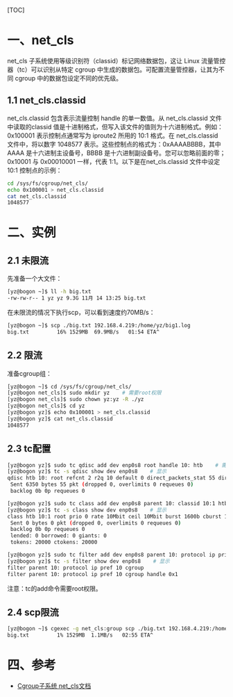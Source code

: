 [TOC]

# 一、net_cls

net\_cls 子系统使用等级识别符（classid）标记网络数据包，这让 Linux 流量管控器（tc）可以识别从特定 cgroup 中生成的数据包。可配置流量管控器，让其为不同 cgroup 中的数据包设定不同的优先级。

## 1.1 net_cls.classid

net\_cls.classid 包含表示流量控制 handle 的单一数值。从 net\_cls.classid 文件中读取的classid 值是十进制格式，但写入该文件的值则为十六进制格式。例如：0x100001 表示控制点通常写为 iproute2 所用的 10:1 格式。在 net\_cls.classid 文件中，将以数字 1048577 表示。这些控制点的格式为：0xAAAABBBB，其中 AAAA 是十六进制主设备号，BBBB 是十六进制副设备号。您可以忽略前面的零；0x10001 与 0x00010001 一样，代表 1:1。以下是在net\_cls.classid 文件中设定 10:1 控制点的示例：

```bash
cd /sys/fs/cgroup/net_cls/
echo 0x100001 > net_cls.classid
cat net_cls.classid
1048577
```

# 二、实例

## 2.1 未限流

先准备一个大文件：

```bash
[yz@bogon ~]$ ll -h big.txt
-rw-rw-r-- 1 yz yz 9.3G 11月 14 13:25 big.txt
```

在未限流的情况下执行scp，可以看到速度约70MB/s：

```bash
[yz@bogon ~]$ scp ./big.txt 192.168.4.219:/home/yz/big1.log
big.txt         16% 1529MB  69.9MB/s   01:54 ETA^
```

## 2.2 限流

准备cgroup组：

```bash
[yz@bogon ~]$ cd /sys/fs/cgroup/net_cls/
[yz@bogon net_cls]$ sudo mkdir yz    # 需要root权限
[yz@bogon net_cls]$ sudo chown yz:yz -R ./yz
[yz@bogon net_cls]$ cd yz
[yz@bogon yz]$ echo 0x100001 > net_cls.classid
[yz@bogon yz]$ cat net_cls.classid
1048577
```

## 2.3 tc配置

```bash
[yz@bogon yz]$ sudo tc qdisc add dev enp0s8 root handle 10: htb    # 需要root权限
[yz@bogon yz]$ tc -s qdisc show dev enp0s8    # 显示
qdisc htb 10: root refcnt 2 r2q 10 default 0 direct_packets_stat 55 direct_qlen 1000
 Sent 6350 bytes 55 pkt (dropped 0, overlimits 0 requeues 0)
 backlog 0b 0p requeues 0

[yz@bogon yz]$ sudo tc class add dev enp0s8 parent 10: classid 10:1 htb rate 10mbit    # 需要root权限
[yz@bogon yz]$ tc -s class show dev enp0s8    # 显示
class htb 10:1 root prio 0 rate 10Mbit ceil 10Mbit burst 1600b cburst 1600b
 Sent 0 bytes 0 pkt (dropped 0, overlimits 0 requeues 0)
 backlog 0b 0p requeues 0
 lended: 0 borrowed: 0 giants: 0
 tokens: 20000 ctokens: 20000

[yz@bogon yz]$ sudo tc filter add dev enp0s8 parent 10: protocol ip prio 10 handle 1: cgroup    # 需要root权限
[yz@bogon yz]$ tc -s filter show dev enp0s8    # 显示
filter parent 10: protocol ip pref 10 cgroup
filter parent 10: protocol ip pref 10 cgroup handle 0x1
```

注意：tc的add命令需要root权限。

## 2.4 scp限流

```bash
[yz@bogon ~]$ cgexec -g net_cls:group scp ./big.txt 192.168.4.219:/home/yz/big1.log
big.txt         1% 1529MB  1.1MB/s   02:55 ETA^
```

# 四、参考

* [Cgroup子系统 net_cls文档](https://guanjunjian.github.io/2017/11/28/study-12-cgroup-net_cls-txt/)